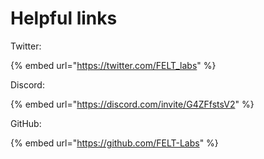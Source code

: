 # Helpful links

Twitter:

{% embed url="https://twitter.com/FELT_labs" %}

Discord:

{% embed url="https://discord.com/invite/G4ZFfstsV2" %}

GitHub:

{% embed url="https://github.com/FELT-Labs" %}
